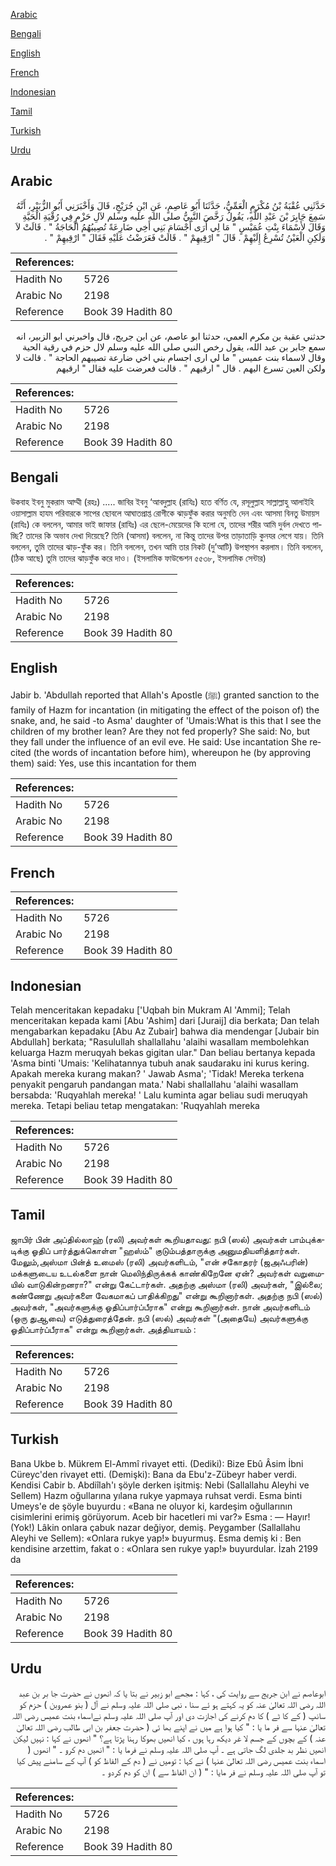 [Arabic](#arabic)

[Bengali](#bengali)

[English](#english)

[French](#french)

[Indonesian](#indonesian)

[Tamil](#tamil)

[Turkish](#turkish)

[Urdu](#urdu)

## Arabic


<div dir="rtl" lang="ar" style={{fontSize:'larger',backgroundColor:'#f8f9fa',padding:20}}>
حَدَّثَنِي عُقْبَةُ بْنُ مُكْرَمٍ الْعَمِّيُّ، حَدَّثَنَا أَبُو عَاصِمٍ، عَنِ ابْنِ جُرَيْجٍ، قَالَ وَأَخْبَرَنِي أَبُو الزُّبَيْرِ، أَنَّهُ سَمِعَ جَابِرَ بْنَ عَبْدِ اللَّهِ، يَقُولُ رَخَّصَ النَّبِيُّ صلى الله عليه وسلم لآلِ حَزْمٍ فِي رُقْيَةِ الْحَيَّةِ وَقَالَ لأَسْمَاءَ بِنْتِ عُمَيْسٍ ‏"‏ مَا لِي أَرَى أَجْسَامَ بَنِي أَخِي ضَارِعَةً تُصِيبُهُمُ الْحَاجَةُ ‏"‏ ‏.‏ قَالَتْ لاَ وَلَكِنِ الْعَيْنُ تُسْرِعُ إِلَيْهِمْ ‏.‏ قَالَ ‏"‏ ارْقِيهِمْ ‏"‏ ‏.‏ قَالَتْ فَعَرَضْتُ عَلَيْهِ فَقَالَ ‏"‏ ارْقِيهِمْ ‏"‏ ‏.‏
</div>
<div style={{backgroundColor:'#f8f9fa',padding:20, marginBottom: 10}}><table> <thead> <tr> <th>References:</th> <th></th> </tr> </thead> <tbody><tr><td>Hadith No</td><td>5726</td></tr><tr><td>Arabic No</td><td>2198</td></tr><tr><td>Reference</td><td>Book 39 Hadith 80</td></tr></tbody></table></div>


<div dir="rtl" lang="ar" style={{fontSize:'larger',backgroundColor:'#f8f9fa',padding:20}}>
حدثني عقبة بن مكرم العمي، حدثنا ابو عاصم، عن ابن جريج، قال واخبرني ابو الزبير، انه سمع جابر بن عبد الله، يقول رخص النبي صلى الله عليه وسلم لال حزم في رقية الحية وقال لاسماء بنت عميس " ما لي ارى اجسام بني اخي ضارعة تصيبهم الحاجة " . قالت لا ولكن العين تسرع اليهم . قال " ارقيهم " . قالت فعرضت عليه فقال " ارقيهم
</div>
<div style={{backgroundColor:'#f8f9fa',padding:20, marginBottom: 10}}><table> <thead> <tr> <th>References:</th> <th></th> </tr> </thead> <tbody><tr><td>Hadith No</td><td>5726</td></tr><tr><td>Arabic No</td><td>2198</td></tr><tr><td>Reference</td><td>Book 39 Hadith 80</td></tr></tbody></table></div>

## Bengali


<div dir="ltr" lang="bn" style={{fontSize:'larger',backgroundColor:'#f8f9fa',padding:20}}>
উকবাহ ইবনু মুকরাম আম্মী (রহঃ) ..... জাবির ইবনু ‘আবদুল্লাহ (রাযিঃ) হতে বর্ণিত যে, রসূলুল্লাহ সাল্লাল্লাহু আলাইহি ওয়াসাল্লাম হাযম পরিবারকে সাপের ছোবলে আঘাতপ্রাপ্ত রোগীকে ঝাড়ফুঁক করার অনুমতি দেন এবং আসমা বিনতু উমায়স (রাযিঃ) কে বললেন, আমার ভাই জাফার (রাযিঃ) এর ছেলে-মেয়েদের কি হলো যে, তাদের শরীর আমি দুর্বল দেখতে পাচ্ছি? তাদের কি অভাব দেখা দিয়েছে? তিনি (আসমা) বললেন, না কিন্তু তাদের উপর তাড়াতাড়ি কুনযর লেগে যায়। তিনি বললেন, তুমি তাদের ঝাড়-ফুঁক কর। তিনি বললেন, তখন আমি তার নিকট (দু’আটি) উপস্থাপন করলাম। তিনি বললেন, (ঠিক আছে) তুমি তাদের ঝাড়ফুঁক করে দাও। (ইসলামিক ফাউন্ডেশন ৫৫৩৮, ইসলামিক সেন্টার)
</div>
<div style={{backgroundColor:'#f8f9fa',padding:20, marginBottom: 10}}><table> <thead> <tr> <th>References:</th> <th></th> </tr> </thead> <tbody><tr><td>Hadith No</td><td>5726</td></tr><tr><td>Arabic No</td><td>2198</td></tr><tr><td>Reference</td><td>Book 39 Hadith 80</td></tr></tbody></table></div>

## English


<div dir="ltr" lang="en" style={{fontSize:'larger',backgroundColor:'#f8f9fa',padding:20}}>
Jabir b. 'Abdullah reported that Allah's Apostle (ﷺ) granted sanction to the family of Hazm for incantation (in mitigating the effect of the poison of) the snake, and, he said -to Asma' daughter of 'Umais:What is this that I see the children of my brother lean? Are they not fed properly? She said: No, but they fall under the influence of an evil eve. He said: Use incantation She recited (the words of incantation before him), whereupon he (by approving them) said: Yes, use this incantation for them
</div>
<div style={{backgroundColor:'#f8f9fa',padding:20, marginBottom: 10}}><table> <thead> <tr> <th>References:</th> <th></th> </tr> </thead> <tbody><tr><td>Hadith No</td><td>5726</td></tr><tr><td>Arabic No</td><td>2198</td></tr><tr><td>Reference</td><td>Book 39 Hadith 80</td></tr></tbody></table></div>

## French


<div dir="ltr" lang="fr" style={{fontSize:'larger',backgroundColor:'#f8f9fa',padding:20}}>

</div>
<div style={{backgroundColor:'#f8f9fa',padding:20, marginBottom: 10}}><table> <thead> <tr> <th>References:</th> <th></th> </tr> </thead> <tbody><tr><td>Hadith No</td><td>5726</td></tr><tr><td>Arabic No</td><td>2198</td></tr><tr><td>Reference</td><td>Book 39 Hadith 80</td></tr></tbody></table></div>

## Indonesian


<div dir="ltr" lang="id" style={{fontSize:'larger',backgroundColor:'#f8f9fa',padding:20}}>
Telah menceritakan kepadaku ['Uqbah bin Mukram Al 'Ammi]; Telah menceritakan kepada kami [Abu 'Ashim] dari [Juraij] dia berkata; Dan telah mengabarkan kepadaku [Abu Az Zubair] bahwa dia mendengar [Jubair bin Abdullah] berkata; "Rasulullah shallallahu 'alaihi wasallam membolehkan keluarga Hazm meruqyah bekas gigitan ular." Dan beliau bertanya kepada 'Asma binti 'Umais: 'Kelihatannya tubuh anak saudaraku ini kurus kering. Apakah mereka kurang makan? ' Jawab Asma'; 'Tidak! Mereka terkena penyakit pengaruh pandangan mata.' Nabi shallallahu 'alaihi wasallam bersabda: 'Ruqyahlah mereka! ' Lalu kuminta agar beliau sudi meruqyah mereka. Tetapi beliau tetap mengatakan: 'Ruqyahlah mereka
</div>
<div style={{backgroundColor:'#f8f9fa',padding:20, marginBottom: 10}}><table> <thead> <tr> <th>References:</th> <th></th> </tr> </thead> <tbody><tr><td>Hadith No</td><td>5726</td></tr><tr><td>Arabic No</td><td>2198</td></tr><tr><td>Reference</td><td>Book 39 Hadith 80</td></tr></tbody></table></div>

## Tamil


<div dir="ltr" lang="ta" style={{fontSize:'larger',backgroundColor:'#f8f9fa',padding:20}}>
ஜாபிர் பின் அப்தில்லாஹ் (ரலி) அவர்கள் கூறியதாவது: நபி (ஸல்) அவர்கள் பாம்புக்கடிக்கு ஓதிப் பார்த்துக்கொள்ள "ஹஸ்ம்" குடும்பத்தாருக்கு அனுமதியளித்தார்கள். மேலும்,அஸ்மா பின்த் உமைஸ் (ரலி) அவர்களிடம், "என் சகோதரர் (ஜஅஃபரின்) மக்களுடைய உடல்களை நான் மெலிந்திருக்கக் காண்கிறேனே ஏன்? அவர்கள் வறுமையில் வாடுகின்றனரா?" என்று கேட்டார்கள். அதற்கு அஸ்மா (ரலி) அவர்கள், "இல்லை; கண்ணேறு அவர்களை வேகமாகப் பாதிக்கிறது" என்று கூறினார்கள். அதற்கு நபி (ஸல்) அவர்கள், "அவர்களுக்கு ஓதிப்பார்ப்பீராக" என்று கூறினார்கள். நான் அவர்களிடம் (ஒரு துஆவை) எடுத்துரைத்தேன். நபி (ஸல்) அவர்கள் "(அதையே) அவர்களுக்கு ஓதிப்பார்ப்பீராக" என்று கூறினார்கள். அத்தியாயம் :
</div>
<div style={{backgroundColor:'#f8f9fa',padding:20, marginBottom: 10}}><table> <thead> <tr> <th>References:</th> <th></th> </tr> </thead> <tbody><tr><td>Hadith No</td><td>5726</td></tr><tr><td>Arabic No</td><td>2198</td></tr><tr><td>Reference</td><td>Book 39 Hadith 80</td></tr></tbody></table></div>

## Turkish


<div dir="ltr" lang="tr" style={{fontSize:'larger',backgroundColor:'#f8f9fa',padding:20}}>
Bana Ukbe b. Mükrem El-Ammî rivayet etti. (Dediki): Bize Ebû Âsim İbni Cüreyc'den rivayet etti. (Demişki): Bana da Ebu'z-Zübeyr haber verdi. Kendisi Cabir b. Abdiîlah'ı şöyle derken işitmiş: Nebi (Sallallahu Aleyhi ve Sellem) Hazm oğullarına yılana rukye yapmaya ruhsat verdi. Esma binti Umeys'e de şöyle buyurdu : «Bana ne oluyor ki, kardeşim oğullarının cisimlerini erimiş görüyorum. Aceb bir hacetleri mi var?» Esma : — Hayır! (Yok!) Lâkin onlara çabuk nazar değiyor, demiş. Peygamber (Sallallahu Aleyhi ve Sellem): «Onlara rukye yap!» buyurmuş. Esma demiş ki : Ben kendisine arzettim, fakat o : «Onlara sen rukye yap!» buyurdular. İzah 2199 da
</div>
<div style={{backgroundColor:'#f8f9fa',padding:20, marginBottom: 10}}><table> <thead> <tr> <th>References:</th> <th></th> </tr> </thead> <tbody><tr><td>Hadith No</td><td>5726</td></tr><tr><td>Arabic No</td><td>2198</td></tr><tr><td>Reference</td><td>Book 39 Hadith 80</td></tr></tbody></table></div>

## Urdu


<div dir="rtl" lang="ur" style={{fontSize:'larger',backgroundColor:'#f8f9fa',padding:20}}>
ابوعاصم نے ابن جریج سے روایت کی ، کہا : مجھے ابو زبیر نے بتا یا کہ انھوں نے حضرت جا بر بن عبد اللہ رضی اللہ تعالیٰ عنہ کو یہ کہتے ہو ئے سنا ، نبی صلی اللہ علیہ وسلم نے آل ( بنو عمروبن ) حزم کو سانپ ( کے کا ٹے ) کا دم کرنے کی اجازت دی اور آپ صلی اللہ علیہ وسلم نےاسماء بنت عمیس رضی اللہ تعالیٰ عنہا سے فر ما یا : " کیا ہوا ہے میں نے اپنے بھا ئی ( حضرت جعفر بن ابی طالب رضی اللہ تعالیٰ عنہ ) کے بچوں کے جسم لا غر دیکھ رہا ہوں ، کیا انھیں بھوکا رہنا پڑتا ہے؟ " انھوں نے کہا : نہیں لیکن انھیں نظر بد جلدی لگ جاتی ہے ۔ آپ صلی اللہ علیہ وسلم نے فرما یا : " انھیں دم کرو ۔ " انھوں ( اسماء بنت عمیس رضی اللہ تعالیٰ عنہا ) نے کہا : تومیں نے ( دم کے الفاظ کو ) آپ کے سامنے پیش کیا تو آپ صلی اللہ علیہ وسلم نے فر مایا : " ( ان الفاظ سے ) ان کو دم کردو ۔
</div>
<div style={{backgroundColor:'#f8f9fa',padding:20, marginBottom: 10}}><table> <thead> <tr> <th>References:</th> <th></th> </tr> </thead> <tbody><tr><td>Hadith No</td><td>5726</td></tr><tr><td>Arabic No</td><td>2198</td></tr><tr><td>Reference</td><td>Book 39 Hadith 80</td></tr></tbody></table></div>